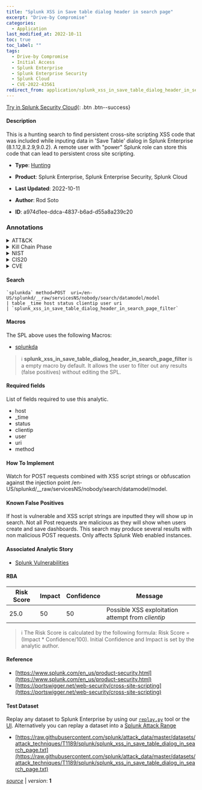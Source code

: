 ```yaml
---
title: "Splunk XSS in Save table dialog header in search page"
excerpt: "Drive-by Compromise"
categories:
  - Application
last_modified_at: 2022-10-11
toc: true
toc_label: ""
tags:
  - Drive-by Compromise
  - Initial Access
  - Splunk Enterprise
  - Splunk Enterprise Security
  - Splunk Cloud
  - CVE-2022-43561
redirect_from: application/splunk_xss_in_save_table_dialog_header_in_search_page/
---
```




[Try in Splunk Security Cloud](https://www.splunk.com/en_us/cyber-security.html){: .btn .btn--success}

#### Description

This is a hunting search to find persistent cross-site scripting XSS code that was included while inputing data in &#39;Save Table&#39; dialog in Splunk Enterprise (8.1.12,8.2.9,9.0.2). A remote user with &#34;power&#34; Splunk role can store this code that can lead to persistent cross site scripting.

- **Type**: [Hunting](https://github.com/splunk/security_content/wiki/Detection-Analytic-Types)
- **Product**: Splunk Enterprise, Splunk Enterprise Security, Splunk Cloud

- **Last Updated**: 2022-10-11
- **Author**: Rod Soto
- **ID**: a974d1ee-ddca-4837-b6ad-d55a8a239c20

### Annotations
<details>
  <summary>ATT&CK</summary>

<div markdown="1">

#### [ATT&CK](https://attack.mitre.org/)

| ID          | Technique   | Tactic         |
| ----------- | ----------- |--------------- |
| [T1189](https://attack.mitre.org/techniques/T1189/) | Drive-by Compromise | Initial Access |

</div>
</details>


<details>
  <summary>Kill Chain Phase</summary>

<div markdown="1">

* Exploitation


</div>
</details>


<details>
  <summary>NIST</summary>

<div markdown="1">

* DE.CM



</div>
</details>

<details>
  <summary>CIS20</summary>

<div markdown="1">

* CIS 3
* CIS 5
* CIS 16



</div>
</details>

<details>
  <summary>CVE</summary>

<div markdown="1">

| ID          | Summary | [CVSS](https://nvd.nist.gov/vuln-metrics/cvss) |
| ----------- | ----------- | -------------- |
| [CVE-2022-43561](https://nvd.nist.gov/vuln/detail/CVE-2022-43561) |  |  |



</div>
</details>


#### Search

```
`splunkda` method=POST  uri=/en-US/splunkd/__raw/servicesNS/nobody/search/datamodel/model 
| table _time host status clientip user uri 
| `splunk_xss_in_save_table_dialog_header_in_search_page_filter`
```

#### Macros
The SPL above uses the following Macros:
* [splunkda](https://github.com/splunk/security_content/blob/develop/macros/splunkda.yml)

> :information_source:
> **splunk_xss_in_save_table_dialog_header_in_search_page_filter** is a empty macro by default. It allows the user to filter out any results (false positives) without editing the SPL.



#### Required fields
List of fields required to use this analytic.
* host
* _time
* status
* clientip
* user
* uri
* method



#### How To Implement
Watch for POST requests combined with XSS script strings or obfuscation against the injection point /en-US/splunkd/__raw/servicesNS/nobody/search/datamodel/model.
#### Known False Positives
If host is vulnerable and XSS script strings are inputted they will show up in search. Not all Post requests are malicious as they will show when users create and save dashboards. This search may produce several results with non malicious POST requests. Only affects Splunk Web enabled instances.

#### Associated Analytic Story
* [Splunk Vulnerabilities](/stories/splunk_vulnerabilities)




#### RBA

| Risk Score  | Impact      | Confidence   | Message      |
| ----------- | ----------- |--------------|--------------|
| 25.0 | 50 | 50 | Possible XSS exploitation attempt from $clientip$ |


> :information_source:
> The Risk Score is calculated by the following formula: Risk Score = (Impact * Confidence/100). Initial Confidence and Impact is set by the analytic author.


#### Reference

* [https://www.splunk.com/en_us/product-security.html](https://www.splunk.com/en_us/product-security.html)
* [https://portswigger.net/web-security/cross-site-scripting](https://portswigger.net/web-security/cross-site-scripting)



#### Test Dataset
Replay any dataset to Splunk Enterprise by using our [`replay.py`](https://github.com/splunk/attack_data#using-replaypy) tool or the [UI](https://github.com/splunk/attack_data#using-ui).
Alternatively you can replay a dataset into a [Splunk Attack Range](https://github.com/splunk/attack_range#replay-dumps-into-attack-range-splunk-server)

* [https://raw.githubusercontent.com/splunk/attack_data/master/datasets/attack_techniques/T1189/splunk/splunk_xss_in_save_table_dialog_in_search_page.txt](https://raw.githubusercontent.com/splunk/attack_data/master/datasets/attack_techniques/T1189/splunk/splunk_xss_in_save_table_dialog_in_search_page.txt)



[*source*](https://github.com/splunk/security_content/tree/develop/detections/application/splunk_xss_in_save_table_dialog_header_in_search_page.yml) \| *version*: **1**